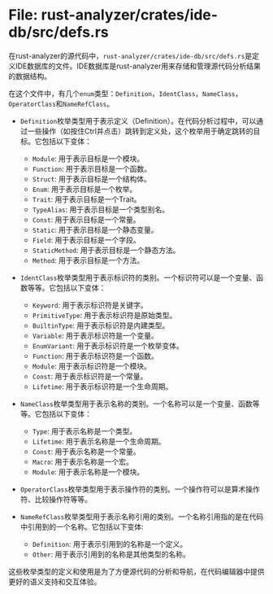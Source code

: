 # File: rust-analyzer/crates/ide-db/src/defs.rs

在rust-analyzer的源代码中，`rust-analyzer/crates/ide-db/src/defs.rs`是定义IDE数据库的文件。IDE数据库是rust-analyzer用来存储和管理源代码分析结果的数据结构。

在这个文件中，有几个`enum`类型：`Definition`，`IdentClass`，`NameClass`，`OperatorClass`和`NameRefClass`。

- `Definition`枚举类型用于表示定义（Definition）。在代码分析过程中，可以通过一些操作（如按住Ctrl并点击）跳转到定义处，这个枚举用于确定跳转的目标。它包括以下变体：
  - `Module`: 用于表示目标是一个模块。
  - `Function`: 用于表示目标是一个函数。
  - `Struct`: 用于表示目标是一个结构体。
  - `Enum`: 用于表示目标是一个枚举。
  - `Trait`: 用于表示目标是一个Trait。
  - `TypeAlias`: 用于表示目标是一个类型别名。
  - `Const`: 用于表示目标是一个常量。
  - `Static`: 用于表示目标是一个静态变量。
  - `Field`: 用于表示目标是一个字段。
  - `StaticMethod`: 用于表示目标是一个静态方法。
  - `Method`: 用于表示目标是一个方法。

- `IdentClass`枚举类型用于表示标识符的类别。一个标识符可以是一个变量、函数等等。它包括以下变体：
  - `Keyword`: 用于表示标识符是关键字。
  - `PrimitiveType`: 用于表示标识符是原始类型。
  - `BuiltinType`: 用于表示标识符是内建类型。
  - `Variable`: 用于表示标识符是一个变量。
  - `EnumVariant`: 用于表示标识符是一个枚举变体。
  - `Function`: 用于表示标识符是一个函数。
  - `Module`: 用于表示标识符是一个模块。
  - `Const`: 用于表示标识符是一个常量。
  - `Lifetime`: 用于表示标识符是一个生命周期。

- `NameClass`枚举类型用于表示名称的类别。一个名称可以是一个变量、函数等等。它包括以下变体：
  - `Type`: 用于表示名称是一个类型。
  - `Lifetime`: 用于表示名称是一个生命周期。
  - `Const`: 用于表示名称是一个常量。
  - `Macro`: 用于表示名称是一个宏。
  - `Module`: 用于表示名称是一个模块。

- `OperatorClass`枚举类型用于表示操作符的类别。一个操作符可以是算术操作符、比较操作符等等。

- `NameRefClass`枚举类型用于表示名称引用的类别。一个名称引用指的是在代码中引用到的一个名称。它包括以下变体:
  - `Definition`: 用于表示引用到的名称是一个定义。
  - `Other`: 用于表示引用到的名称是其他类型的名称。

这些枚举类型的定义和使用是为了方便源代码的分析和导航，在代码编辑器中提供更好的语义支持和交互体验。

